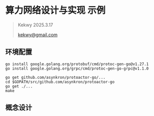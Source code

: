 # 算力网络设计与实现 示例

> Kekwy 2025.3.17
>
> kekwy@gmail.com

## 环境配置

```shell
go install google.golang.org/protobuf/cmd/protoc-gen-go@v1.27.1
go install google.golang.org/grpc/cmd/protoc-gen-go-grpc@v1.1.0
```

```shell
go get github.com/asynkron/protoactor-go/...
cd $GOPATH/src/github.com/asynkron/protoactor-go
go get ./...
make
```

## 概念设计